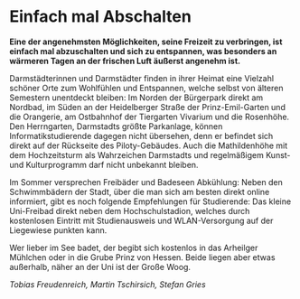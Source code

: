 # Einfach mal Abschalten

**Eine der angenehmsten Möglichkeiten, seine Freizeit zu verbringen, ist einfach mal abzuschalten und sich zu entspannen, was besonders an wärmeren Tagen an der frischen Luft äußerst angenehm ist.**

Darmstädterinnen und Darmstädter finden in ihrer Heimat eine Vielzahl schöner Orte zum Wohlfühlen und Entspannen, welche selbst von älteren Semestern unentdeckt bleiben: Im Norden der Bürgerpark direkt am Nordbad, im Süden an der Heidelberger Straße der Prinz-Emil-Garten und die Orangerie, am Ostbahnhof der Tiergarten Vivarium und die Rosenhöhe.
Den Herrngarten, Darmstadts größte Parkanlage, können Informatikstudierende dagegen nicht übersehen, denn er befindet sich direkt auf der Rückseite des Piloty-Gebäudes. Auch die Mathildenhöhe mit dem Hochzeitsturm als Wahrzeichen Darmstadts und regelmäßigem Kunst- und Kulturprogramm darf nicht unbekannt bleiben.

Im Sommer versprechen Freibäder und Badeseen Abkühlung: Neben den Schwimmbädern der Stadt, über die man sich am besten direkt online informiert, gibt es noch folgende Empfehlungen für Studierende: Das kleine Uni-Freibad direkt neben dem Hochschulstadion, welches durch kostenlosen Eintritt mit Studienausweis und WLAN-Versorgung auf der Liegewiese punkten kann.

Wer lieber im See badet, der begibt sich kostenlos in das Arheilger Mühlchen oder in die Grube Prinz von Hessen. Beide liegen aber etwas außerhalb, näher an der Uni ist der Große Woog.

*Tobias Freudenreich, Martin Tschirsich, Stefan Gries*
